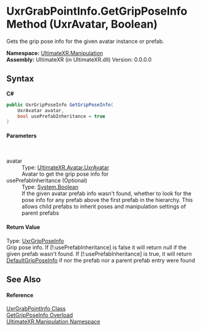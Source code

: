 # UxrGrabPointInfo.GetGripPoseInfo Method (UxrAvatar, Boolean)
 

Gets the grip pose info for the given avatar instance or prefab.

**Namespace:**&nbsp;<a href="N_UltimateXR_Manipulation">UltimateXR.Manipulation</a><br />**Assembly:**&nbsp;UltimateXR (in UltimateXR.dll) Version: 0.0.0.0

## Syntax

**C#**<br />
``` C#
public UxrGripPoseInfo GetGripPoseInfo(
	UxrAvatar avatar,
	bool usePrefabInheritance = true
)
```


#### Parameters
&nbsp;<dl><dt>avatar</dt><dd>Type: <a href="T_UltimateXR_Avatar_UxrAvatar">UltimateXR.Avatar.UxrAvatar</a><br />Avatar to get the grip pose info for</dd><dt>usePrefabInheritance (Optional)</dt><dd>Type: <a href="https://docs.microsoft.com/dotnet/api/system.boolean" target="_blank" rel="noopener noreferrer">System.Boolean</a><br />If the given avatar prefab info wasn't found, whether to look for the pose info for any prefab above the first prefab in the hierarchy. This allows child prefabs to inherit poses and manipulation settings of parent prefabs</dd></dl>

#### Return Value
Type: <a href="T_UltimateXR_Manipulation_UxrGripPoseInfo">UxrGripPoseInfo</a><br />Grip pose info. If [!:usePrefabInheritance] is false it will return null if the given prefab wasn't found. If [!:usePrefabInheritance] is true, it will return <a href="P_UltimateXR_Manipulation_UxrGrabPointInfo_DefaultGripPoseInfo">DefaultGripPoseInfo</a> if nor the prefab nor a parent prefab entry were found

## See Also


#### Reference
<a href="T_UltimateXR_Manipulation_UxrGrabPointInfo">UxrGrabPointInfo Class</a><br /><a href="Overload_UltimateXR_Manipulation_UxrGrabPointInfo_GetGripPoseInfo">GetGripPoseInfo Overload</a><br /><a href="N_UltimateXR_Manipulation">UltimateXR.Manipulation Namespace</a><br />